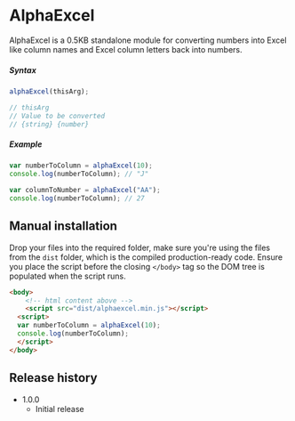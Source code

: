 # AlphaExcel

AlphaExcel is a 0.5KB standalone module for converting numbers into Excel like column names and Excel column letters back into numbers.

##### Syntax
```javascript
alphaExcel(thisArg);

// thisArg
// Value to be converted
// {string} {number}
```

##### Example

```javascript
var numberToColumn = alphaExcel(10);
console.log(numberToColumn); // "J"

var columnToNumber = alphaExcel("AA");
console.log(numberToColumn); // 27
```

## Manual installation
Drop your files into the required folder, make sure you're using the files from the `dist` folder, which is the compiled production-ready code. Ensure you place the script before the closing `</body>` tag so the DOM tree is populated when the script runs.
	
```html
<body>
	<!-- html content above -->
	<script src="dist/alphaexcel.min.js"></script>
  <script>
  var numberToColumn = alphaExcel(10);
  console.log(numberToColumn);
  </script>
</body>
```

## Release history
- 1.0.0
  - Initial release
